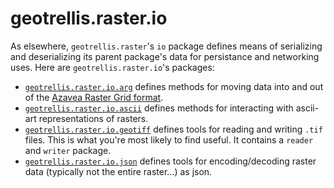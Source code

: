 # geotrellis.raster.io

As elsewhere, `geotrellis.raster`'s `io` package defines means of
serializing and deserializing its parent package's data for persistance
and networking uses. Here are `geotrellis.raster.io`'s packages:

- [`geotrellis.raster.io.arg`](../../raster/src/main/scala/geotrellis/raster/io/arg)
defines methods for moving data into and out of the
[Azavea Raster Grid format](http://geotrellis.io/documentation/0.9.0/geotrellis/io/arg/).
- [`geotrellis.raster.io.ascii`](../../raster/src/main/scala/geotrellis/raster/io/ascii)
defines methods for interacting with ascii-art representations of rasters.
- [`geotrellis.raster.io.geotiff`](../../raster/src/main/scala/geotrellis/raster/io/geotiff)
defines tools for reading and writing `.tif` files. This is what you're most likely
to find useful. It contains a `reader` and `writer` package.
- [`geotrellis.raster.io.json`](../../raster/src/main/scala/geotrellis/raster/io/json)
defines tools for encoding/decoding raster data (typically not the entire raster...) as json.
